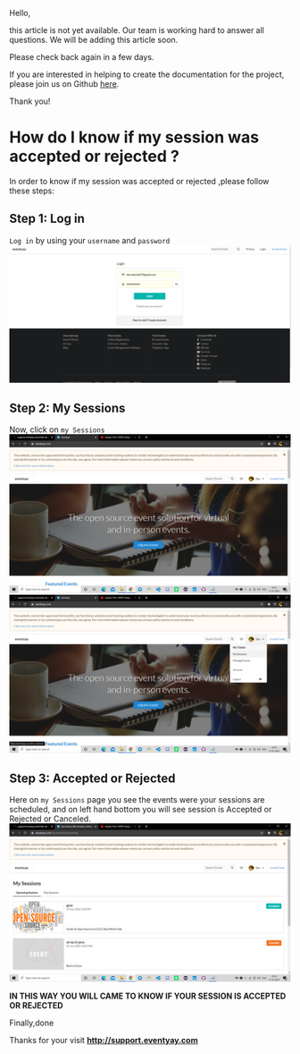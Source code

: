 Hello, 

this article is not yet available. Our team is working hard to answer all questions. We will be adding this article soon. 

Please check back again in a few days.

If you are interested in helping to create the documentation for the project, please join us on Github [here](https://github.com/fossasia/support.eventyay.com).

Thank you!
# How do I know if my session was accepted or rejected ?
In order to know if my session was accepted or rejected ,please follow these steps:

## Step 1: Log in
`Log in` by using your `username` and `password`
![login page](/images/How-do-I-know-if-my-session-was-accepted-or-rejected-1.png)

## Step 2: My Sessions
Now, click on `my Sessions`
![homepage](/images/How-do-I-know-if-my-session-was-accepted-or-rejected-2.png)
![Sessions](/images/How-do-I-know-if-my-session-was-accepted-or-rejected-3.png)

## Step 3: Accepted or Rejected
Here on `my Sessions` page you see the events were your sessions are scheduled, and on left hand bottom you will see session is Accepted or Rejected or Canceled.
![Accepted or Rejected](/images/How-do-I-know-if-my-session-was-accepted-or-rejected-4.png)

**IN THIS WAY YOU WILL CAME TO KNOW IF YOUR SESSION IS ACCEPTED OR REJECTED**

Finally,done

Thanks for your visit **http://support.eventyay.com**

